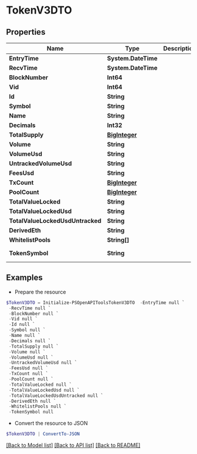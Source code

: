 # TokenV3DTO
## Properties

Name | Type | Description | Notes
------------ | ------------- | ------------- | -------------
**EntryTime** | **System.DateTime** |  | [optional] 
**RecvTime** | **System.DateTime** |  | [optional] 
**BlockNumber** | **Int64** |  | [optional] 
**Vid** | **Int64** |  | [optional] 
**Id** | **String** |  | [optional] 
**Symbol** | **String** |  | [optional] 
**Name** | **String** |  | [optional] 
**Decimals** | **Int32** |  | [optional] 
**TotalSupply** | [**BigInteger**](BigInteger.md) |  | [optional] 
**Volume** | **String** |  | [optional] 
**VolumeUsd** | **String** |  | [optional] 
**UntrackedVolumeUsd** | **String** |  | [optional] 
**FeesUsd** | **String** |  | [optional] 
**TxCount** | [**BigInteger**](BigInteger.md) |  | [optional] 
**PoolCount** | [**BigInteger**](BigInteger.md) |  | [optional] 
**TotalValueLocked** | **String** |  | [optional] 
**TotalValueLockedUsd** | **String** |  | [optional] 
**TotalValueLockedUsdUntracked** | **String** |  | [optional] 
**DerivedEth** | **String** |  | [optional] 
**WhitelistPools** | **String[]** |  | [optional] 
**TokenSymbol** | **String** |  | [optional] [readonly] 

## Examples

- Prepare the resource
```powershell
$TokenV3DTO = Initialize-PSOpenAPIToolsTokenV3DTO  -EntryTime null `
 -RecvTime null `
 -BlockNumber null `
 -Vid null `
 -Id null `
 -Symbol null `
 -Name null `
 -Decimals null `
 -TotalSupply null `
 -Volume null `
 -VolumeUsd null `
 -UntrackedVolumeUsd null `
 -FeesUsd null `
 -TxCount null `
 -PoolCount null `
 -TotalValueLocked null `
 -TotalValueLockedUsd null `
 -TotalValueLockedUsdUntracked null `
 -DerivedEth null `
 -WhitelistPools null `
 -TokenSymbol null
```

- Convert the resource to JSON
```powershell
$TokenV3DTO | ConvertTo-JSON
```

[[Back to Model list]](../README.md#documentation-for-models) [[Back to API list]](../README.md#documentation-for-api-endpoints) [[Back to README]](../README.md)

